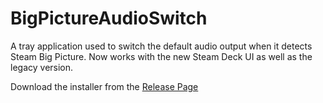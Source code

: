 # BigPictureAudioSwitch

A tray application used to switch the default audio output when it detects Steam Big Picture.
Now works with the new Steam Deck UI as well as the legacy version.

Download the installer from the [Release Page](https://github.com/cinterre/BigPictureAudioSwitch/releases/latest)
